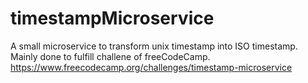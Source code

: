 # timestampMicroservice
A small microservice to transform unix timestamp into ISO timestamp. Mainly done to fulfill challene of freeCodeCamp.
https://www.freecodecamp.org/challenges/timestamp-microservice